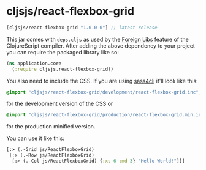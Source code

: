 # cljsjs/react-flexbox-grid

[](dependency)
```clojure
[cljsjs/react-flexbox-grid "1.0.0-0"] ;; latest release
```
[](/dependency)

This jar comes with `deps.cljs` as used by the [Foreign Libs][flibs] feature
of the ClojureScript compiler. After adding the above dependency to your project
you can require the packaged library like so:

```clojure
(ns application.core
  (:require cljsjs.react-flexbox-grid))
```

You also need to include the CSS. If you are using [sass4clj](https://github.com/Deraen/sass4clj) it'll look like this:

```scss
@import "cljsjs/react-flexbox-grid/development/react-flexbox-grid.inc";
```

for the development version of the CSS or

```scss
@import "cljsjs/react-flexbox-grid/production/react-flexbox-grid.min.inc";
```

for the production minified version.

You can use it like this:

```clojure
[:> (.-Grid js/ReactFlexboxGrid)
 [:> (.-Row js/ReactFlexboxGrid)
  [:> (.-Col js/ReactFlexboxGrid) {:xs 6 :md 3} "Hello World!"]]]
```

[flibs]: https://github.com/clojure/clojurescript/wiki/Packaging-Foreign-Dependencies
